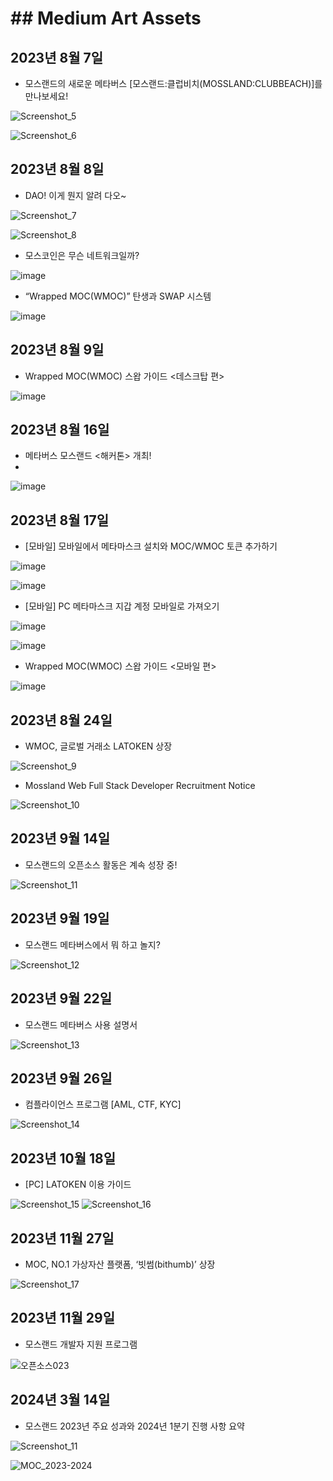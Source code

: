 # ## Medium Art Assets

## 2023년 8월 7일

- 모스랜드의 새로운 메타버스 [모스랜드:클럽비치(MOSSLAND:CLUBBEACH)]를 만나보세요!
  
![Screenshot_5](https://github.com/mossland/art_resource/assets/109493423/e6cc52ef-c76c-4062-b014-e9ec6542b3eb)

![Screenshot_6](https://github.com/mossland/art_resource/assets/109493423/993b99b1-29e1-4e9e-9c58-fdda694fb667)



## 2023년 8월 8일

- DAO! 이게 뭔지 알려 다오~

![Screenshot_7](https://github.com/mossland/art_resource/assets/109493423/ef8ac9ff-7a35-4757-a908-3b28dc3989c0)

![Screenshot_8](https://github.com/mossland/art_resource/assets/109493423/9442f471-e26f-4354-bedb-f83f03dc4ba8)


- 모스코인은 무슨 네트워크일까?

![image](https://github.com/mossland/art_resource/assets/109493423/48c1c45e-7557-4108-94d8-564c5472f759)


- “Wrapped MOC(WMOC)” 탄생과 SWAP 시스템

![image](https://github.com/mossland/art_resource/assets/109493423/d4b1e712-4e52-4d3d-a506-7ebd3fb6f40c)



## 2023년 8월 9일

- Wrapped MOC(WMOC) 스왑 가이드 <데스크탑 편>

![image](https://github.com/mossland/art_resource/assets/109493423/787d5e24-faa5-45a2-a1c9-a23725fa1ad0)



## 2023년 8월 16일

- 메타버스 모스랜드 <해커톤> 개최!
- 
![image](https://github.com/mossland/art_resource/assets/109493423/fc913f01-bd90-40e1-b0b3-52c0b7f4e444)



## 2023년 8월 17일

- [모바일] 모바일에서 메타마스크 설치와 MOC/WMOC 토큰 추가하기

![image](https://github.com/mossland/art_resource/assets/109493423/61cb2fc0-c172-47e3-8397-907460a6e7c1)

![image](https://github.com/mossland/art_resource/assets/109493423/0b31cc1e-ba38-41c0-b458-b9a4fef5c12f)

- [모바일] PC 메타마스크 지갑 계정 모바일로 가져오기

![image](https://github.com/mossland/art_resource/assets/109493423/ff441906-989c-4255-81c4-b68f27877341)

![image](https://github.com/mossland/art_resource/assets/109493423/78400b16-7286-480c-b035-00d48d0e008f)

- Wrapped MOC(WMOC) 스왑 가이드 <모바일 편>

![image](https://github.com/mossland/art_resource/assets/109493423/80987a29-8f15-40df-b03e-d942488f0033)



## 2023년 8월 24일

- WMOC, 글로벌 거래소 LATOKEN 상장

![Screenshot_9](https://github.com/mossland/art_resource/assets/109493423/57dd23c4-89f0-408f-a0d0-a232cf33ef3f)

- Mossland Web Full Stack Developer Recruitment Notice

![Screenshot_10](https://github.com/mossland/art_resource/assets/109493423/d7c31466-2ff2-427e-bbec-ff04d1cb337d)



## 2023년 9월 14일

- 모스랜드의 오픈소스 활동은 계속 성장 중!

![Screenshot_11](https://github.com/mossland/art_resource/assets/109493423/99fd112e-c3cd-4bde-aaa6-71aa19b3b4dc)



## 2023년 9월 19일

- 모스랜드 메타버스에서 뭐 하고 놀지?

![Screenshot_12](https://github.com/mossland/art_resource/assets/109493423/827a128a-592b-49ba-8f16-05adfac4adb6)



## 2023년 9월 22일

- 모스랜드 메타버스 사용 설명서

![Screenshot_13](https://github.com/mossland/art_resource/assets/109493423/16746664-364b-482d-b58f-1f3383d962f9)



## 2023년 9월 26일

- 컴플라이언스 프로그램 [AML, CTF, KYC]

![Screenshot_14](https://github.com/mossland/art_resource/assets/109493423/6c1bc411-be5d-472d-905b-3c7c3f3b7dad)



## 2023년 10월 18일

- [PC] LATOKEN 이용 가이드

![Screenshot_15](https://github.com/mossland/art_resource/assets/109493423/279acc58-ac5d-4119-9b13-95ca9e7d0142)
![Screenshot_16](https://github.com/mossland/art_resource/assets/109493423/bce21b95-7288-456e-83a9-3ea0eec8b743)



## 2023년 11월 27일

- MOC, NO.1 가상자산 플랫폼, ‘빗썸(bithumb)’ 상장

![Screenshot_17](https://github.com/mossland/art_resource/assets/109493423/8334c66b-07bf-4306-9a67-ec07f3505d8b)



## 2023년 11월 29일

- 모스랜드 개발자 지원 프로그램

![오픈소스023](https://github.com/mossland/art_resource/assets/109493423/b3106bfe-5c2e-41d7-8380-063334efaab6)


## 2024년 3월 14일

- 모스랜드 2023년 주요 성과와 2024년 1분기 진행 사항 요약

![Screenshot_11](https://github.com/mossland/art_resource/assets/109493423/6e208af1-e9e2-4e24-868b-eca5fbae1379)

![MOC_2023-2024](https://github.com/mossland/art_resource/assets/109493423/5e6e2f75-e2f9-4766-8e54-d624dc0f40a4)
